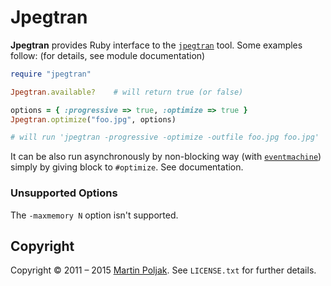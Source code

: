 Jpegtran
========

**Jpegtran** provides Ruby interface to the [`jpegtran`][1] tool. 
Some examples follow: (for details, see module documentation)

```ruby
require "jpegtran"

Jpegtran.available?    # will return true (or false)

options = { :progressive => true, :optimize => true }
Jpegtran.optimize("foo.jpg", options)

# will run 'jpegtran -progressive -optimize -outfile foo.jpg foo.jpg'
```

It can be also run asynchronously by non-blocking way (with [`eventmachine`][4]) 
simply by giving block to `#optimize`. See documentation. 
    
### Unsupported Options

The `-maxmemory N` option isn't supported.

Copyright
---------

Copyright &copy; 2011 &ndash; 2015 [Martin Poljak][3]. See `LICENSE.txt` for
further details.

[1]: http://linux.die.net/man/1/jpegtran
[2]: http://github.com/martinkozak/jpegtran/issues
[3]: http://www.martinpoljak.net/
[4]: http://rubyeventmachine.com/
